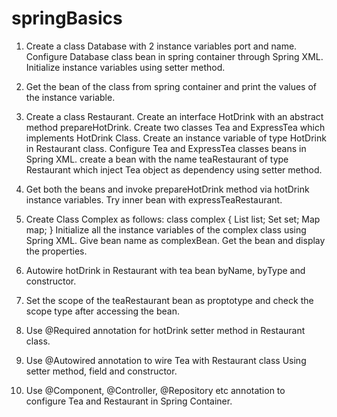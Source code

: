 # springBasics



1. Create a class Database with 2 instance variables port and name. Configure Database class bean in spring container through Spring XML. Initialize instance variables using setter method.

2. Get the bean of the class from spring container and print the values of the instance variable.

3. Create a class Restaurant. Create an interface HotDrink with an abstract method prepareHotDrink. Create two classes Tea and ExpressTea which implements HotDrink Class. Create an instance variable of type HotDrink in Restaurant class. Configure Tea and ExpressTea classes beans in Spring XML. create a bean with the name teaRestaurant of type Restaurant which inject Tea object as dependency using setter method.

4. Get both the beans and invoke prepareHotDrink method via hotDrink 
    instance variables. Try inner bean with expressTeaRestaurant.

5. Create Class Complex as follows: class complex {    List list;
        Set set;
         Map map;
         } Initialize all the instance variables of the complex class using Spring XML. Give bean name as
complexBean. Get the bean and display the properties.

6. Autowire hotDrink in Restaurant with tea bean byName, byType and constructor.

7. Set the scope of the teaRestaurant bean as proptotype and check the scope type after accessing the bean.

8. Use @Required annotation for hotDrink setter method in Restaurant class.

9. Use @Autowired annotation to wire Tea with Restaurant class Using setter method, field and constructor.

10. Use @Component, @Controller, @Repository etc annotation to configure Tea and Restaurant in Spring Container.

